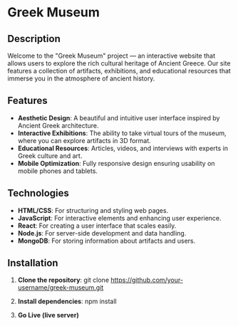 # Greek Museum

## Description
Welcome to the "Greek Museum" project — an interactive website that allows users to explore the rich cultural heritage of Ancient Greece. Our site features a collection of artifacts, exhibitions, and educational resources that immerse you in the atmosphere of ancient history.

## Features
- **Aesthetic Design**: A beautiful and intuitive user interface inspired by Ancient Greek architecture.
- **Interactive Exhibitions**: The ability to take virtual tours of the museum, where you can explore artifacts in 3D format.
- **Educational Resources**: Articles, videos, and interviews with experts in Greek culture and art.
- **Mobile Optimization**: Fully responsive design ensuring usability on mobile phones and tablets.

## Technologies
- **HTML/CSS**: For structuring and styling web pages.
- **JavaScript**: For interactive elements and enhancing user experience.
- **React**: For creating a user interface that scales easily.
- **Node.js**: For server-side development and data handling.
- **MongoDB**: For storing information about artifacts and users.

## Installation
1. **Clone the repository**: git clone https://github.com/your-username/greek-museum.git

2. **Install dependencies**: npm install

3. **Go Live (live server)**